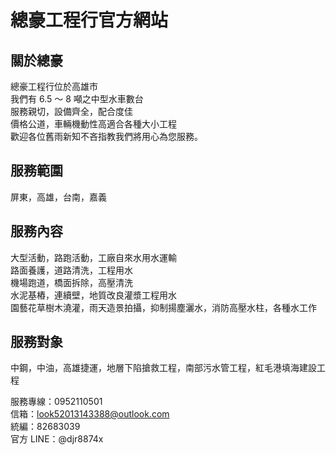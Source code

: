 # 總豪工程行官方網站

## 關於總豪
總豪工程行位於高雄市  
我們有 6.5 ～ 8 噸之中型水車數台  
服務親切，設備齊全，配合度佳  
價格公道，車輛機動性高適合各種大小工程  
歡迎各位舊雨新知不吝指教我們將用心為您服務。  

## 服務範圍
屏東，高雄，台南，嘉義  

## 服務內容
大型活動，路跑活動，工廠自來水用水運輸  
路面養護，道路清洗，工程用水  
機場跑道，橋面拆除，高壓清洗  
水泥基樁，連續壁，地質改良灌漿工程用水  
園藝花草樹木澆灌，雨天造景拍攝，抑制揚塵灑水，消防高壓水柱，各種水工作  

## 服務對象
中鋼，中油，高雄捷運，地層下陷搶救工程，南部污水管工程，紅毛港填海建設工程  

服務專線：0952110501  
信箱：look52013143388@outlook.com  
統編：82683039  
官方 LINE：@djr8874x  
